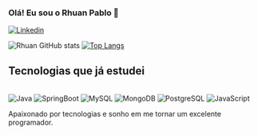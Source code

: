 ### Olá! Eu sou o Rhuan Pablo 👋

[![Linkedin](https://img.shields.io/badge/LinkedIn-0077B5?style=for-the-badge&logo=linkedin&logoColor=white
)](https://www.linkedin.com/in/rhuan-pablo-de-faria-200aa7234)

![Rhuan GitHub stats](https://github-readme-stats.vercel.app/api?username=RhuanPablodeFaria&show_icons=true&theme=radical)
[![Top Langs](https://github-readme-stats.vercel.app/api/top-langs/?username=RhuanPablodeFaria&hid_progress=true)](https://github.com/RhuanPablodeFaria/github-readme-stats)


## Tecnologias que já estudei

<div style="display: inline_block"><br/>
  <img align"center" alt="Java" src="https://img.shields.io/badge/Java-ED8B00?style=for-the-badge&logo=openjdk&logoColor=white" />
  <img align"center" alt="SpringBoot" src="https://img.shields.io/badge/Spring-6DB33F?style=for-the-badge&logo=spring&logoColor=white" />
  <img align"center" alt="MySQL" src="https://img.shields.io/badge/MySQL-00000F?style=for-the-badge&logo=mysql&logoColor=white" />
  <img align"center" alt="MongoDB" src="https://img.shields.io/badge/MongoDB-4EA94B?style=for-the-badge&logo=mongodb&logoColor=white" />
  <img align"center" alt="PostgreSQL" src="https://img.shields.io/badge/PostgreSQL-316192?style=for-the-badge&logo=postgresql&logoColor=white" />
  <img align"center" alt="JavaScript" src="https://img.shields.io/badge/JavaScript-F7DF1E?style=for-the-badge&logo=javascript&logoColor=black" />
 </div>

Apaixonado por tecnologias e sonho em me tornar um excelente programador.
